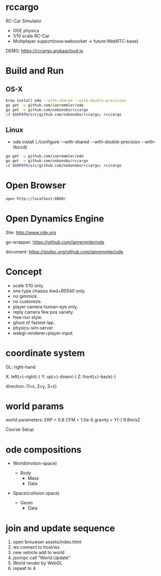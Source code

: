 # rccargo
RC-Car Simulator

- ODE physics
- 1/10 scale RC-Car
- Multiplayer support(now:websocket -> future:WebRTC-base)

DEMO: https://rccargo.arukascloud.io

# Build and Run

## OS-X

```sh
brew install ode --with-shared --with-double-precision
go get -u github.com/ianremmler/ode
go get -u github.com/nobonobo/rccargo
cd $GOPATH/src/github.com/nobonobo/rccargo; rcccargo
```

## Linux

- ode install (./configure --with-shared --with-double-precision --with-libccd)

```sh
go get -u github.com/ianremmler/ode
go get -u github.com/nobonobo/rccargo
cd $GOPATH/src/github.com/nobonobo/rccargo; rcccargo
```

# Open Browser

```sh
open http://localhost:8080/
```

# Open Dynamics Engine

Site:
    http://www.ode.org

go-wrapper:
    https://github.com/ianremmler/ode

document:
    https://godoc.org/github.com/ianremmler/ode

# Concept

- scale 1/10 only.
- one type chassis 4wd+RS540 only.
- no gimmick.
- no customize.
- player camera human-eye only.
- reply camera few pos variety.
- free-run style.
- ghost of fastest-lap.
- physics-sim-server
- webgl-renderer+player-input

# coordinate system

GL: right-hand

X: left(+)-right(-)
Y: up(+)-down(-)
Z: front(+)-back(-)

direction: (1=x, 2=y, 3=z)

# world params

world parameters:
    ERP = 0.8
    CFM = 1.0e-5
    gravity = Y(-) 9.8m/s2

Course Setup


# ode compositions

- World(motion-space)
    - Body
        - Mass
        - Data

- Space(collision space)
    - Geom
        - Data

# join and update sequence

1. open brouwser assets/index.html
2. ws connect to host/ws
3. new vehicle add to world
4. jsonrpc call "World.Update"
5. World render by WebGL
6. repeat to 4.

